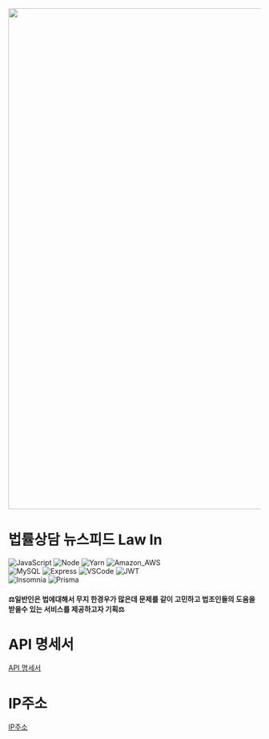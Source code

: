 <img src='https://github.com/Node-4th/Newsfeed-10.LAW-IN/assets/127919222/449abe17-6ba9-4dc8-a754-3d3eb7b8291a' width='1000px'>

# 법률상담 뉴스피드 Law In
![JavaScript](https://img.shields.io/badge/Handlebars%20js-f0772b?style=for-the-badge&logo=handlebarsdotjs&logoColor=black)
![Node](https://img.shields.io/badge/Node%20js-339933?style=for-the-badge&logo=nodedotjs&logoColor=white)
![Yarn](https://img.shields.io/badge/Yarn-2C8EBB?style=for-the-badge&logo=yarn&logoColor=white)
![Amazon_AWS](https://img.shields.io/badge/Amazon_AWS-FF9900?style=for-the-badge&logo=amazonaws&logoColor=white)<br>
![MySQL](https://img.shields.io/badge/MySQL-005C84?style=for-the-badge&logo=mysql&logoColor=white)
![Express](https://img.shields.io/badge/Express%20js-000000?style=for-the-badge&logo=express&logoColor=white)
![VSCode](https://img.shields.io/badge/VSCode-0078D4?style=for-the-badge&logo=visual%20studio%20code&logoColor=white)
![JWT](https://img.shields.io/badge/JWT-000000?style=for-the-badge&logo=JSON%20web%20tokens&logoColor=white)<br>
![Insomnia](https://img.shields.io/badge/Insomnia-5849be?style=for-the-badge&logo=Insomnia&logoColor=white)
![Prisma](https://img.shields.io/badge/Prisma-3982CE?style=for-the-badge&logo=Prisma&logoColor=white)

#### ⚖️일반인은 법에대해서 무지 한경우가 많은데 문제를 같이 고민하고 법조인들의 도움을 받을수 있는 서비스를 제공하고자 기획⚖️

# API 명세서
<a href="https://startcoriny.notion.site/2e6763ad06b2480aae0c410e79bb63da?v=e7d08edf67f24072b5011faf3ab90469&pvs=4">API 명세서</a>
# IP주소
<a href="http://13.124.14.87:3010/">IP주소</a>


